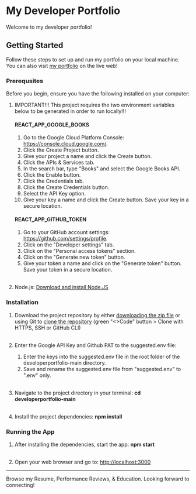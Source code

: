 # My Developer Portfolio

Welcome to my developer portfolio!

## Getting Started

Follow these steps to set up and run my portfolio on your local machine. You can also visit [my portfolio](https://theresa-whynot-developer-portfolio.netlify.app/) on the live web!

### Prerequsites

Before you begin, ensure you have the following installed on your computer:

1. IMPORTANT!!! This project requires the two environment variables below to be generated in order to run locally!!!
   
   #### REACT_APP_GOOGLE_BOOKS
   1. Go to the Google Cloud Platform Console: https://console.cloud.google.com/.
   2. Click the Create Project button.
   3. Give your project a name and click the Create button.
   4. Click the APIs & Services tab.
   5. In the search bar, type "Books" and select the Google Books API.
   6. Click the Enable button.
   7. Click the Credentials tab.
   8. Click the Create Credentials button.
   9. Select the API Key option.
   10. Give your key a name and click the Create button. Save your key in a secure location.

   #### REACT_APP_GITHUB_TOKEN
   1. Go to your GitHub account settings: https://github.com/settings/profile.
   2. Click on the "Developer settings" tab.
   3. Click on the "Personal access tokens" section.
   4. Click on the "Generate new token" button.
   5. Give your token a name and click on the "Generate token" button. Save your token in a secure location. <br><br>



2. Node.js: [Download and install Node.JS](https://nodejs.org/)


### Installation

1. Download the project repository by either [downloading the zip file](https://github.com/theresa-whynot/developerportfolio/archive/main.zip) or using Git to [clone the repository](https://github.com/theresa-whynot/developerportfolio.git) (green "<>Code" button > Clone with HTTPS, SSH or GitHub CLI) <br><br>
   
2. Enter the Google API Key and Github PAT to the suggested.env file:
   1. Enter the keys into the suggested.env file in the root folder of the developerportfolio-main directory.
   2. Save and rename the suggested.env file from "suggested.env" to ".env" only. <br><br>
   
3. Navigate to the project directory in your terminal: **cd developerportfolio-main** <br><br>
   
4. Install the project dependencies: **npm install**
   
### Running the App

1. After installing the dependencies, start the app: **npm start** <br><br>

   
2. Open your web browser and go to: [http://localhost:3000](http://localhost:3000)

---

Browse my Resume, Performance Reviews, & Education. Looking forward to connecting!

